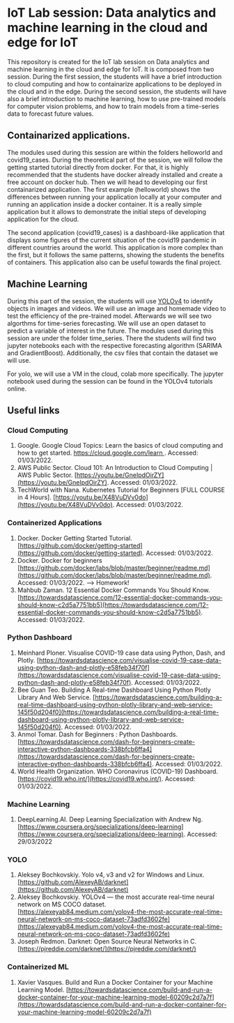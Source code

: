 # IoT Lab session: Data analytics and machine learning in the cloud and edge for IoT

This repository is created for the IoT lab session on Data analytics and machine learning in the cloud and edge for IoT. It is composed from two session. During the first session, the students will have a brief introduction to cloud computing and how to containarize applications to be deployed in the cloud and in the edge. During the second session, the students will have also a brief introduction to machine learning, how to use pre-trained models for computer vision problems, and how to train models from a time-series data to forecast future values. 

## Containarized applications. 
The modules used during this session are within the folders helloworld and covid19_cases. During the theoretical part of the session, we will follow the getting started tutorial directly from docker. For that, it is highly recommended that the students have docker already installed and create a free account on docker hub. Then we will head to developing our first containarized application. The first example (helloworld) shows the differences between running your application locally at your computer and running an application inside a docker container. It is a really simple application but it allows to demonstrate the initial steps of developing application for the cloud. 

The second application (covid19_cases) is a dashboard-like application that displays some figures of the current situation of the covid19 pandemic in different countries around the world. This application is more complex than the first, but it follows the same patterns, showing the students the benefits of containers. This application also can be useful towards the final project. 

## Machine Learning
During this part of the session, the students will use [YOLOv4](https://github.com/AlexeyAB/darknet) to identify objects in images and videos. We will use an image and homemade video to test the efficiency of the pre-trained model. Afterwards we will see two algorthms for time-series forecasting. We will use an open dataset to predict a variable of interest in the future. The modules used during this session are under the folder time_series. There the students will find two jupyter notebooks each with the respective forecasting algorithm (SARIMA and GradientBoost). Additionally, the csv files that contain the dataset we will use. 

For yolo, we will use a VM in the cloud, colab more specifically. The jupyter notebook used during the session can be found in the YOLOv4 tutorials online.  


## Useful links

### Cloud Computing
1. Google. Google Cloud Topics: Learn the basics of cloud computing and how to get started. [https://cloud.google.com/learn 
](https://cloud.google.com/learn 
). Accessed: 01/03/2022.
2. AWS Public Sector. Cloud 101: An Introduction to Cloud Computing | AWS Public Sector. [https://youtu.be/GneIpdOirZY](https://youtu.be/GneIpdOirZY). Accessed: 01/03/2022.
3. TechWorld with Nana. Kubernetes Tutorial for Beginners [FULL COURSE in 4 Hours]. [https://youtu.be/X48VuDVv0do](https://youtu.be/X48VuDVv0do). Accessed: 01/03/2022.

### Containerized Applications
1. Docker. Docker Getting Started Tutorial. [https://github.com/docker/getting-started](https://github.com/docker/getting-started). Accessed: 01/03/2022. 
2. Docker. Docker for beginners [https://github.com/docker/labs/blob/master/beginner/readme.md](https://github.com/docker/labs/blob/master/beginner/readme.md). Accessed: 01/03/2022. --> Homework!
3. Mahbub Zaman. 12 Essential Docker Commands You Should Know. [https://towardsdatascience.com/12-essential-docker-commands-you-should-know-c2d5a7751bb5](https://towardsdatascience.com/12-essential-docker-commands-you-should-know-c2d5a7751bb5). Accessed: 01/03/2022.

### Python Dashboard
1. Meinhard Ploner. Visualise COVID-19 case data using Python, Dash, and Plotly. [https://towardsdatascience.com/visualise-covid-19-case-data-using-python-dash-and-plotly-e58feb34f70f](https://towardsdatascience.com/visualise-covid-19-case-data-using-python-dash-and-plotly-e58feb34f70f). Accessed: 01/03/2022.
2. Bee Guan Teo. Building A Real-time Dashboard Using Python Plotly Library And Web Service. [https://towardsdatascience.com/building-a-real-time-dashboard-using-python-plotly-library-and-web-service-145f50d204f0](https://towardsdatascience.com/building-a-real-time-dashboard-using-python-plotly-library-and-web-service-145f50d204f0). Accessed: 01/03/2022.
3. Anmol Tomar. Dash for Beginners : Python Dashboards. [https://towardsdatascience.com/dash-for-beginners-create-interactive-python-dashboards-338bfcb6ffa4](https://towardsdatascience.com/dash-for-beginners-create-interactive-python-dashboards-338bfcb6ffa4). Accessed: 01/03/2022.
4. World Health Organization. WHO Coronavirus (COVID-19) Dashboard. [https://covid19.who.int/](https://covid19.who.int/). Accessed: 01/03/2022.

### Machine Learning
1. DeepLearning.AI. Deep Learning Specialization with Andrew Ng. [https://www.coursera.org/specializations/deep-learning](https://www.coursera.org/specializations/deep-learning). Accessed: 29/03/2022

### YOLO
1. Aleksey Bochkovskiy. Yolo v4, v3 and v2 for Windows and Linux. [https://github.com/AlexeyAB/darknet](https://github.com/AlexeyAB/darknet)
2. Aleksey Bochkovskiy. YOLOv4 — the most accurate real-time neural network on MS COCO dataset. [https://alexeyab84.medium.com/yolov4-the-most-accurate-real-time-neural-network-on-ms-coco-dataset-73adfd3602fe](https://alexeyab84.medium.com/yolov4-the-most-accurate-real-time-neural-network-on-ms-coco-dataset-73adfd3602fe)
3. Joseph Redmon. Darknet: Open Source Neural Networks in C. [https://pjreddie.com/darknet/](https://pjreddie.com/darknet/)

### Containerized ML
1. Xavier Vasques. Build and Run a Docker Container for your Machine Learning Model. [https://towardsdatascience.com/build-and-run-a-docker-container-for-your-machine-learning-model-60209c2d7a7f](https://towardsdatascience.com/build-and-run-a-docker-container-for-your-machine-learning-model-60209c2d7a7f)

